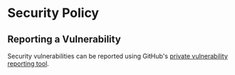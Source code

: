 # Security Policy

## Reporting a Vulnerability

Security vulnerabilities can be reported using GitHub's [private vulnerability reporting tool](https://github.com/russellhaering/goxmldsig/security/advisories/new).
